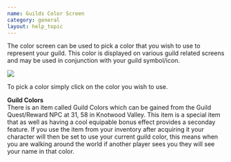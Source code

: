 ```yaml
---
name: Guilds Color Screen
category: general
layout: help_topic
---
```

The color screen can be used to pick a color that you wish to use to represent your guild. This color is displayed on various guild related screens and may be used in conjunction with your guild symbol/icon.

[![](https://lohcdn.com/images/t_guildscolor.jpg)](https://lohcdn.com/images/guildscolor.jpg)

To pick a color simply click on the color you wish to use.

**Guild Colors**  
There is an item called Guild Colors which can be gained from the Guild Quest/Reward NPC at 31, 58 in Knotwood Valley. This item is a special item that as well as having a cool equipable bonus effect provides a seconday feature. If you use the item from your inventory after acquiring it your character will then be set to use your current guild color, this means when you are walking around the world if another player sees you they will see your name in that color.